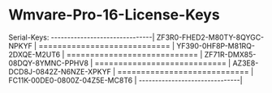 # Wmvare-Pro-16-License-Keys

Serial-Keys:
-------------------------------|
ZF3R0-FHED2-M80TY-8QYGC-NPKYF  |
============================   |
YF390-0HF8P-M81RQ-2DXQE-M2UT6  |
============================   |
ZF71R-DMX85-08DQY-8YMNC-PPHV8  |
============================   |
AZ3E8-DCD8J-0842Z-N6NZE-XPKYF  |
============================   |
FC11K-00DE0-0800Z-04Z5E-MC8T6  | 
-------------------------------|
